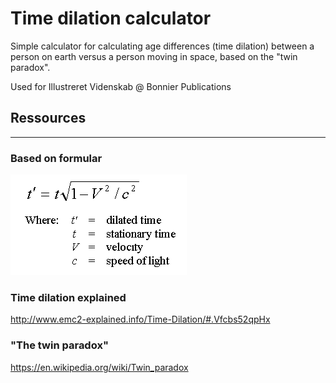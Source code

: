 # Time dilation calculator
Simple calculator for calculating age differences (time dilation) between a person on earth versus a person moving in space, based on the "twin paradox".

Used for Illustreret Videnskab @ Bonnier Publications

## Ressources
---
### Based on formular

![test](formula.gif)

### Time dilation explained
http://www.emc2-explained.info/Time-Dilation/#.Vfcbs52qpHx

### "The twin paradox"
https://en.wikipedia.org/wiki/Twin_paradox
